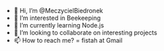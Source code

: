- 👋 Hi, I’m @MeczycielBiedronek
- 👀 I’m interested in Beekeeping 
- 🌱 I’m currently learning Node.js  
- 💞️ I’m looking to collaborate on interesting projects
- 📫 How to reach me? = fistah at Gmail

<!---
MeczycielBiedronek/MeczycielBiedronek is a ✨ special ✨ repository because its `README.md` (this file) appears on your GitHub profile.
You can click the Preview link to take a look at your changes.
--->
